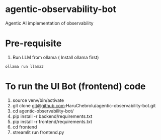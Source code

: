 # agentic-observability-bot
Agentic AI implementation of observability 

# Pre-requisite

1. Run LLM from ollama ( Install ollama first)

  ```
  ollama run llama3
  ```

# To run the UI Bot (frontend) code
1. source venv/bin/activate
2. git clone git@github.com:HaruChebrolu/agentic-observability-bot.git
3. cd agentic-observability-bot/
4. pip install -r backend/requirements.txt
5. pip install -r frontend/requirements.txt
6. cd frontend
7. streamlit run frontend.py
